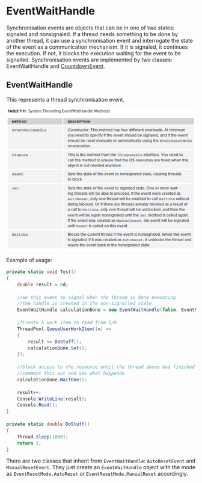 # EventWaitHandle

Synchronisation events are objects that can be in one of two states: signaled and nonsignaled. If a thread needs something to be done by another thread, it can use a synchronisation event and interrogate the state of the event as a communication mechanism. If it is signaled, it continues the execution. If not, it blocks the execution waiting for the event to be signalled. Synchronisation events are implemented by two classes: EventWaitHandle and [CountdownEvent](CountdownEvent.md).

## EventWaitHandle
This represents a thread synchronisation event.

![Table 7-11](../media/EventWaitHandle.png)

Example of usage:

```csharp
private static void Test()
{
    double result = 0d;

    //we this event to signal when the thread is done executing
    //the handle is created in the non-signalled state
    EventWaitHandle calculationDone = new EventWaitHandle(false, EventResetMode.ManualReset);

    //Create a work item to read from I/O
    ThreadPool.QueueUserWorkItem((x) =>
    {
        result += DoStuff();
        calculationDone.Set();
    });

    //block access to the resource until the thread above has finished
    //comment this out and see what happends
    calculationDone.WaitOne();

    result++;
    Console.WriteLine(result);
    Console.Read();
}

private static double DoStuff()
{
    Thread.Sleep(1000);
    return 1;
}
```

There are two classes that inherit from `EventWaitHandle`: `AutoResetEvent` and `ManualResetEvent`. They just create an `EventWaitHandle` object with the mode as `EventResetMode.AutoReset` or `EventResetMode.ManualReset` accordingly.

<!--stackedit_data:
eyJoaXN0b3J5IjpbLTI0MjU5MDcxNCwxMzAxNzYxOSwxMDg5OT
k3ODk4XX0=
-->